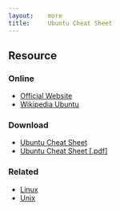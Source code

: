 ```yaml
---
layout:    more
title:     Ubuntu Cheat Sheet
---
```

<div class="content content-400">
    <div class="board board-326">
        <h2 class="board-title">Resource</h2>
        <div class="board-card">
            <h3 class="board-card-title">Online</h3>
            <ul>
                <li><a href="http://www.ubuntu.com/">Official Website</a></li>
                <li><a href="http://en.wikipedia.org/wiki/Ubuntu_%28Linux_distribution%29">Wikipedia Ubuntu</a></li>
            </ul>
        </div>
        <div class="board-card">
            <h3 class="board-card-title">Download</h3>
            <ul>
                <li><a href="http://fosswire.com/post/2008/04/ubuntu-cheat-sheet/">Ubuntu Cheat Sheet</a></li>
                <li><a href="/static/cs/ubunturef.pdf">Ubuntu Cheat Sheet [.pdf]</a></li>
            </ul>
        </div>
        <div class="board-card">
            <h3 class="board-card-title">Related</h3>
            <ul>
                <li><a href="/linux" title="Linux Cheat Sheet">Linux</a></li>
                <li><a href="/unix" title="Unix Cheat Sheet">Unix</a></li>
            </ul>
        </div>
    </div>
</div>
